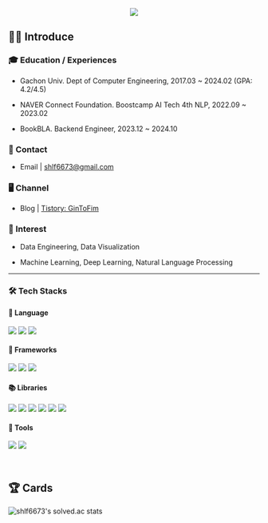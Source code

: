<p align='center'>
    <img src="https://capsule-render.vercel.app/api?type=waving&color=3f66da&height=300&section=header&text=GinToFim&fontSize=90&animation=fadeIn&fontAlignY=38&desc=Hello,%20have%20a%20good%20day!&descAlignY=51&descAlign=62"/>
</p>

## 🙋‍♂ Introduce

### 🎓 Education / Experiences

- Gachon Univ. Dept of Computer Engineering, 2017.03 ~ 2024.02 (GPA: 4.2/4.5)

- NAVER Connect Foundation. Boostcamp AI Tech 4th NLP, 2022.09 ~ 2023.02

- BookBLA. Backend Engineer, 2023.12 ~ 2024.10


### 📨 Contact

- Email  | shlf6673@gmail.com

<!-- CV     | [Curriculum Vitae](https://obtainable-turnover-bef.notion.site/Ryu-Jongmoon-df7118b559544bda93aca3070b6dbcff) -->

### 🖥️ Channel

- Blog | [Tistory: GinToFim](https://gintofim.tistory.com/)

### 🎯 Interest

- Data Engineering, Data Visualization

- Machine Learning, Deep Learning, Natural Language Processing

---

### 🛠️	Tech Stacks

#### 📃 Language
<p>
  <img src="https://img.shields.io/badge/Java-c16b00?style=for-the-badge&logo=openjdk&logoColor=white"/>
  <img src="https://img.shields.io/badge/python-3776AB?style=for-the-badge&logo=python&logoColor=white">
  <img src="https://img.shields.io/badge/mysql-4479A1?style=for-the-badge&logo=mysql&logoColor=white">
</p>

#### 🚀 Frameworks

<p>
  <img src="https://img.shields.io/badge/Spring-6DB33F?style=for-the-badge&logo=spring&logoColor=white">
  <img src="https://img.shields.io/badge/Spring Boot-6DB33F?style=for-the-badge&logo=springboot&logoColor=white">
  <img src="https://img.shields.io/badge/Spring Security-6DB33F?style=for-the-badge&logo=Spring Security&logoColor=white">
</p>

#### 📚 Libraries

<p>
  <img src="https://img.shields.io/badge/NumPy-013243?style=for-the-badge&logo=NumPy&logoColor=white">
  <img src="https://img.shields.io/badge/Pandas-150458?style=for-the-badge&logo=Pandas&logoColor=white">
  <img src="https://img.shields.io/badge/PyTorch-EE4C2C?style=for-the-badge&logo=PyTorch&logoColor=white">
  <img src="https://img.shields.io/badge/TensorFlow-FF6F00?style=for-the-badge&logo=TensorFlow&logoColor=white">
  <img src="https://img.shields.io/badge/🤗%20Transformers-FFD21E?style=for-the-badge&logo=Tansformer&logoColor=white">
  <img src="https://img.shields.io/badge/weights&biases-FFBE00?style=for-the-badge&logo=weightsandbiases&logoColor=white">  
</p>

#### 🧰 Tools

<p>
  <img src="https://img.shields.io/badge/github-181717?style=for-the-badge&logo=github&logoColor=white">
  <img src="https://img.shields.io/badge/git-F05032?style=for-the-badge&logo=git&logoColor=white">
</p>
<br>

## 🏆 Cards

<!-- [![Hits](https://hits.seeyoufarm.com/api/count/incr/badge.svg?url=https%3A%2F%2Fgithub.com%2FkillerWhale0917&count_bg=%2379C83D&title_bg=%23555555&icon=&icon_color=%23E7E7E7&title=hits&edge_flat=false)](https://hits.seeyoufarm.com) -->

<!-- [![Solved.ac Profile](http://mazassumnida.wtf/api/v2/generate_badge?boj=shlf6673)](https://solved.ac/shlf6673/) -->
![shlf6673's solved.ac stats](https://github-readme-solvedac.hyp3rflow.vercel.app/api/?handle=shlf6673)
